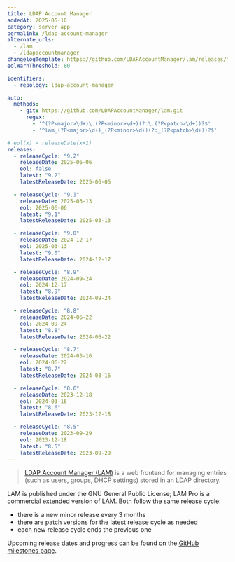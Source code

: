 ```yaml
---
title: LDAP Account Manager
addedAt: 2025-05-10
category: server-app
permalink: /ldap-account-manager
alternate_urls:
  - /lam
  - /ldapaccountmanager
changelogTemplate: https://github.com/LDAPAccountManager/lam/releases/tag/__LATEST__
eolWarnThreshold: 80

identifiers:
  - repology: ldap-account-manager

auto:
  methods:
    - git: https://github.com/LDAPAccountManager/lam.git
      regex:
        - '^(?P<major>\d+)\.(?P<minor>\d+)(?:\.(?P<patch>\d+))?$'
        - '^lam_(?P<major>\d+)_(?P<minor>\d+)(?:_(?P<patch>\d+))?$'

# eol(x) = releaseDate(x+1)
releases:
  - releaseCycle: "9.2"
    releaseDate: 2025-06-06
    eol: false
    latest: "9.2"
    latestReleaseDate: 2025-06-06

  - releaseCycle: "9.1"
    releaseDate: 2025-03-13
    eol: 2025-06-06
    latest: "9.1"
    latestReleaseDate: 2025-03-13

  - releaseCycle: "9.0"
    releaseDate: 2024-12-17
    eol: 2025-03-13
    latest: "9.0"
    latestReleaseDate: 2024-12-17

  - releaseCycle: "8.9"
    releaseDate: 2024-09-24
    eol: 2024-12-17
    latest: "8.9"
    latestReleaseDate: 2024-09-24

  - releaseCycle: "8.8"
    releaseDate: 2024-06-22
    eol: 2024-09-24
    latest: "8.8"
    latestReleaseDate: 2024-06-22

  - releaseCycle: "8.7"
    releaseDate: 2024-03-16
    eol: 2024-06-22
    latest: "8.7"
    latestReleaseDate: 2024-03-16

  - releaseCycle: "8.6"
    releaseDate: 2023-12-18
    eol: 2024-03-16
    latest: "8.6"
    latestReleaseDate: 2023-12-18

  - releaseCycle: "8.5"
    releaseDate: 2023-09-29
    eol: 2023-12-18
    latest: "8.5"
    latestReleaseDate: 2023-09-29
---
```


> [LDAP Account Manager (LAM)](https://www.ldap-account-manager.org/) is a web frontend for managing
> entries (such as users, groups, DHCP settings) stored in an LDAP directory.

LAM is published under the GNU General Public License; LAM Pro is a commercial extended version of
LAM. Both follow the same release cycle:

- there is a new minor release every 3 months
- there are patch versions for the latest release cycle as needed
- each new release cycle ends the previous one

Upcoming release dates and progress can be found on the
[GitHub milestones page](https://github.com/LDAPAccountManager/lam/milestones).
